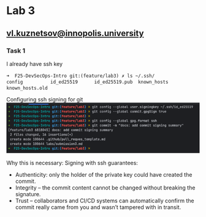 # Lab 3
## vl.kuznetsov@innopolis.university


### Task 1

I already have ssh key

```shell
➜  F25-DevSecOps-Intro git:(feature/lab3) ✗ ls ~/.ssh/                    
config          id_ed25519      id_ed25519.pub  known_hosts     known_hosts.old
```

Configuring ssh signing for git
![img.png](assets/img.png)

Why this is necessary:
Signing with ssh guarantees:
 - Authenticity: only the holder of the private key could have created the commit.
 - Integrity – the commit content cannot be changed without breaking the signature.
 - Trust – collaborators and CI/CD systems can automatically confirm the commit really came from you and wasn’t tampered with in transit.

